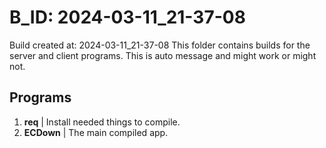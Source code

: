 # B_ID: 2024-03-11_21-37-08
Build created at: 2024-03-11_21-37-08
This folder contains builds for the server and client programs.
This is auto message and might work or might not.
## Programs
1) **req** | Install needed things to compile.
1) **ECDown** | The main compiled app.
